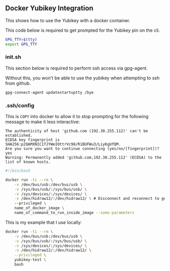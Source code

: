 ## Docker Yubikey Integration

This shows how to use the Yubikey with a docker container.

This code below is required to get prompted for the Yubikey pin on the cli.
```bash
GPG_TTY=$(tty)
export GPG_TTY
```

### init.sh
This section below is required to perform ssh access via gpg-agent.

Without this, you won't be able to use the yubikey when attempting to ssh from github.

```bash
gpg-connect-agent updatestartuptty /bye
```

### .ssh/config
This is `COPY` into docker to allow it to stop prompting for the following message to make it less interactive:

```
The authenticity of host 'github.com (192.30.255.112)' can't be established.
ECDSA key fingerprint is SHA256:p2QAMXNIC1TJYWeIOttrVc98/R1BUFWu3/LiyKgUfQM.
Are you sure you want to continue connecting (yes/no/[fingerprint])? yes
Warning: Permanently added 'github.com,192.30.255.112' (ECDSA) to the list of known hosts.
```

```bash
#!/bin/bash

docker run -ti --rm \
    -v /dev/bus/usb:/dev/bus/usb \
    -v /sys/bus/usb/:/sys/bus/usb/ \
    -v /sys/devices/:/sys/devices/ \
    -v /dev/hidraw12/:/dev/hidraw12/ \ # Disconnect and reconnect to get device (it changes)
    --privileged \
    name_of_docker_image \
    name_of_command_to_run_inside_image --some-parameters
```

This is my example that I use locally:

```bash
docker run -ti --rm \
    -v /dev/bus/usb:/dev/bus/usb \
    -v /sys/bus/usb/:/sys/bus/usb/ \
    -v /sys/devices/:/sys/devices/ \
    -v /dev/hidraw12/:/dev/hidraw12/ \
    --privileged \
    yubikey-test \
    bash
```
